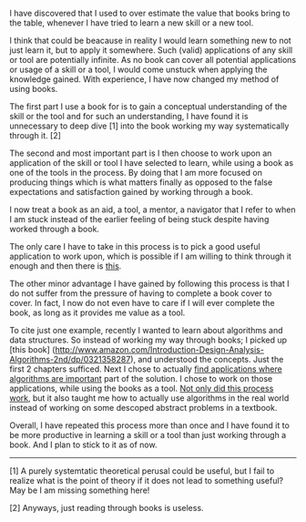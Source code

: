 I have discovered that I used to over estimate the value that books bring to
the table, whenever I have tried to learn a new skill or a new tool.

I think that could be beacause in reality I would learn something new to not
just learn it, but to apply it somewhere. Such (valid) applications of any
skill or tool are potentially infinite. As no book can cover all potential
applications or usage of a skill or a tool, I would come unstuck when applying
the knowledge gained. With experience, I have now changed my method of using
books.

The first part I use a book for is to gain a conceptual understanding of the
skill or the tool and for such an understanding, I have found it is unnecessary
to deep dive [1] into the book working my way systematically through it. [2]

The second and most important part is I then choose to work upon an application
of the skill or tool I have selected to learn, while using a book as one of the
tools in the process. By doing that I am more focused on producing things which
is what matters finally as opposed to the false expectations and satisfaction
gained by working through a book.

I now treat a book as an aid, a tool, a mentor, a navigator that I refer to
when I am stuck instead of the earlier feeling of being stuck despite having
worked through a book.

The only care I have to take in this process is to pick a good useful
application to work upon, which is possible if I am willing to think through it
enough and then there is [this](http://www.google.com/).

The other minor advantage I have gained by following this process is that I do
not suffer from the pressure of having to complete a book cover to cover. In
fact, I now do not even have to care if I will ever complete the book, as long
as it provides me value as a tool.

To cite just one example, recently I wanted to learn about algorithms and data
structures. So instead of working my way through books; I picked up [this book]
(http://www.amazon.com/Introduction-Design-Analysis-Algorithms-2nd/dp/0321358287),
and understood the concepts. Just the first 2 chapters sufficed. Next I chose
to actually [find applications where algorithms are
important](http://www.itasoftware.com/careers/puzzle_archive.html) part of the
solution. I chose to work on those applications, while using the books as a
tool. [Not only did this process
work](http://www.deepaksurti.com/blog/word-numbers-ita-archived-puzzle-solved),
but it also taught me how to actually use algorithms in the real world instead
of working on some descoped abstract problems in a textbook.

Overall, I have repeated this process more than once and I have found it to be
more productive in learning a skill or a tool than just working through a book.
And I plan to stick to it as of now.

---

[1] A purely systemtatic theoretical perusal could be useful, but I fail to
realize what is the point of theory if it does not lead to something useful?
May be I am missing something here!

[2] Anyways, just reading through books is useless.
